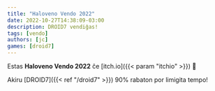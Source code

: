 ```yaml
---
title: "Haloveno Vendo 2022"
date: 2022-10-27T14:38:09-03:00
description: DROID7 vendiĝas!
tags: [vendo]
authors: [jc]
games: [droid7]
---
```


Estas **Haloveno Vendo 2022** ĉe [itch.io]({{< param "itchio" >}}) 🎃

Akiru [DROID7]({{< ref "/droid7" >}}) 90% rabaton por limigita tempo!
